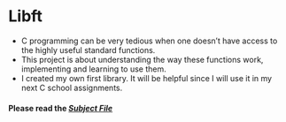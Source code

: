 # Libft
- C programming can be very tedious when one doesn’t have access to the highly useful standard functions.
- This project is about understanding the way these functions work, implementing and learning to use them. 
- I created my own first library. It will be helpful since I will use it in my next C school assignments.

#### Please read the [***Subject File***](https://cdn.intra.42.fr/pdf/pdf/53544/en.subject.pdf)